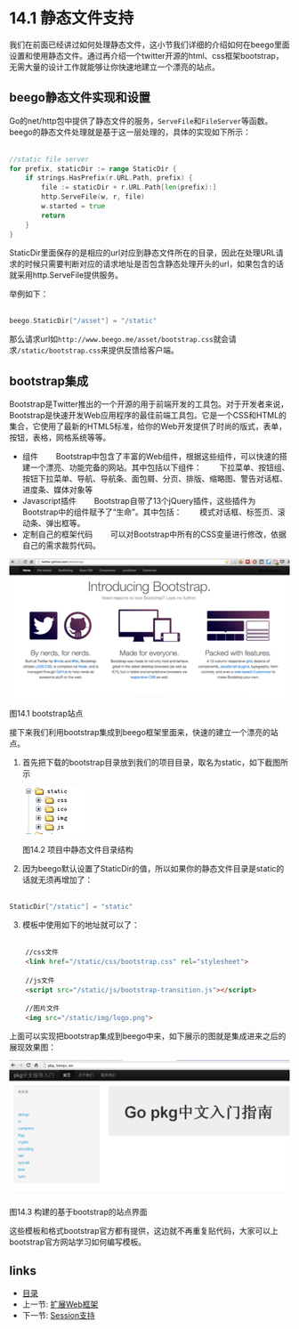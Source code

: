 # 14.1 静态文件支持
我们在前面已经讲过如何处理静态文件，这小节我们详细的介绍如何在beego里面设置和使用静态文件。通过再介绍一个twitter开源的html、css框架bootstrap，无需大量的设计工作就能够让你快速地建立一个漂亮的站点。

## beego静态文件实现和设置
Go的net/http包中提供了静态文件的服务，`ServeFile`和`FileServer`等函数。beego的静态文件处理就是基于这一层处理的，具体的实现如下所示：
```Go

//static file server
for prefix, staticDir := range StaticDir {
	if strings.HasPrefix(r.URL.Path, prefix) {
		file := staticDir + r.URL.Path[len(prefix):]
		http.ServeFile(w, r, file)
		w.started = true
		return
	}
}
```	
StaticDir里面保存的是相应的url对应到静态文件所在的目录，因此在处理URL请求的时候只需要判断对应的请求地址是否包含静态处理开头的url，如果包含的话就采用http.ServeFile提供服务。

举例如下：
```Go

beego.StaticDir["/asset"] = "/static"
```
那么请求url如`http://www.beego.me/asset/bootstrap.css`就会请求`/static/bootstrap.css`来提供反馈给客户端。	

## bootstrap集成
Bootstrap是Twitter推出的一个开源的用于前端开发的工具包。对于开发者来说，Bootstrap是快速开发Web应用程序的最佳前端工具包。它是一个CSS和HTML的集合，它使用了最新的HTML5标准，给你的Web开发提供了时尚的版式，表单，按钮，表格，网格系统等等。

- 组件
　　Bootstrap中包含了丰富的Web组件，根据这些组件，可以快速的搭建一个漂亮、功能完备的网站。其中包括以下组件：
　　下拉菜单、按钮组、按钮下拉菜单、导航、导航条、面包屑、分页、排版、缩略图、警告对话框、进度条、媒体对象等
- Javascript插件
　　Bootstrap自带了13个jQuery插件，这些插件为Bootstrap中的组件赋予了“生命”。其中包括：
　　模式对话框、标签页、滚动条、弹出框等。
- 定制自己的框架代码
　　可以对Bootstrap中所有的CSS变量进行修改，依据自己的需求裁剪代码。

![](images/14.1.bootstrap.png?raw=true)

图14.1 bootstrap站点

接下来我们利用bootstrap集成到beego框架里面来，快速的建立一个漂亮的站点。

1. 首先把下载的bootstrap目录放到我们的项目目录，取名为static，如下截图所示

	![](images/14.1.bootstrap2.png?raw=true)
	
	图14.2 项目中静态文件目录结构

2. 因为beego默认设置了StaticDir的值，所以如果你的静态文件目录是static的话就无须再增加了：
```Go

StaticDir["/static"] = "static"
```	
3. 模板中使用如下的地址就可以了：

```html

	//css文件
	<link href="/static/css/bootstrap.css" rel="stylesheet">
	
	//js文件
	<script src="/static/js/bootstrap-transition.js"></script>
	
	//图片文件
	<img src="/static/img/logo.png">
```
上面可以实现把bootstrap集成到beego中来，如下展示的图就是集成进来之后的展现效果图：

![](images/14.1.bootstrap3.png?raw=true)

图14.3 构建的基于bootstrap的站点界面

这些模板和格式bootstrap官方都有提供，这边就不再重复贴代码，大家可以上bootstrap官方网站学习如何编写模板。


## links
   * [目录](<preface.md>)
   * 上一节: [扩展Web框架](<14.0.md>)
   * 下一节: [Session支持](<14.2.md>)